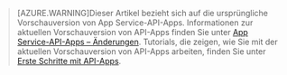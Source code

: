 > [AZURE.WARNING]Dieser Artikel bezieht sich auf die ursprüngliche Vorschauversion von App Service-API-Apps. Informationen zur aktuellen Vorschauversion von API-Apps finden Sie unter [App Service-API-Apps – Änderungen](../articles/app-service-api/app-service-api-whats-changed.md). Tutorials, die zeigen, wie Sie mit der aktuellen Vorschauversion von API-Apps arbeiten, finden Sie unter [Erste Schritte mit API-Apps](../articles/app-service-api/app-service-api-dotnet-get-started.md).

<!---HONumber=AcomDC_1203_2015-->